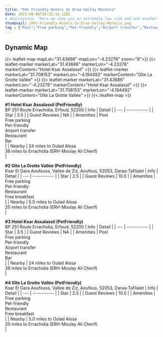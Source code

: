 ```yaml
---
title: "Pet Friendly Hotels In Draa Valley Morocco"
date: 2023-08-06T18:32:14.128Z
# description: "Here we show you an extremely low risk and and another medium risk approach to earn passive income "
thumbnail: /Pet-Friendly-Hotels-In-Draa-Valley-Morocco.png
tag : ["Pool","Free parking","Pet-friendly","Airport transfer","Restaurant","Bar","Free breakfast"]
---
```


## Dynamic Map
{{< leaflet-map  mapLat="31.43686" mapLon="-4.23276" zoom="8">}}
    {{< leaflet-marker markerLat="31.43686" markerLon="-4.23276" markerContent="Hotel Ksar Assalassil" >}}
    {{< leaflet-marker markerLat="31.708153" markerLon="-4.194492" markerContent="Gîte La Grotte Vallée" >}}
    {{< leaflet-marker markerLat="31.43686" markerLon="-4.23276" markerContent="Hotel Ksar Assalassil" >}}
    {{< leaflet-marker markerLat="31.708153" markerLon="-4.194492" markerContent="Gîte La Grotte Vallée" >}}
{{< /leaflet-map >}}


**#1 Hotel Ksar Assalassil (PetFriendly)**<br>BP 251 Route Errachidia, Erfoud, 52200
| Info | Detail |
| --- | ----------- |
| Star | 3.5 |
| Guest Reviews | NA |
| Amenities | Pool<br>Free parking<br>Pet-friendly<br>Airport transfer<br>Restaurant<br>Bar<br> |
| Nearby | 24 miles to Oulad Aïssa<br>36 miles to Errachidia (ERH-Moulay Ali Cherif)<br> |

**#2 Gîte La Grotte Vallée (PetFriendly)**<br>Ksar El Gara Aoufouss, Vallee de Ziz, Aoufous, 52053, Daraa-Tafilalet
| Info | Detail |
| --- | ----------- |
| Star | 2.5 |
| Guest Reviews | 10.0 |
| Amenities | Free parking<br>Pet-friendly<br>Restaurant<br>Free breakfast<br> |
| Nearby | 5.0 miles to Oulad Aïssa<br>20 miles to Errachidia (ERH-Moulay Ali Cherif)<br> |

**#3 Hotel Ksar Assalassil (PetFriendly)**<br>BP 251 Route Errachidia, Erfoud, 52200
| Info | Detail |
| --- | ----------- |
| Star | 3.5 |
| Guest Reviews | NA |
| Amenities | Pool<br>Free parking<br>Pet-friendly<br>Airport transfer<br>Restaurant<br>Bar<br> |
| Nearby | 24 miles to Oulad Aïssa<br>36 miles to Errachidia (ERH-Moulay Ali Cherif)<br> |

**#4 Gîte La Grotte Vallée (PetFriendly)**<br>Ksar El Gara Aoufouss, Vallee de Ziz, Aoufous, 52053, Daraa-Tafilalet
| Info | Detail |
| --- | ----------- |
| Star | 2.5 |
| Guest Reviews | 10.0 |
| Amenities | Free parking<br>Pet-friendly<br>Restaurant<br>Free breakfast<br> |
| Nearby | 5.0 miles to Oulad Aïssa<br>20 miles to Errachidia (ERH-Moulay Ali Cherif)<br> |

